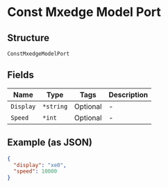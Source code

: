 
# Const Mxedge Model Port

## Structure

`ConstMxedgeModelPort`

## Fields

| Name | Type | Tags | Description |
|  --- | --- | --- | --- |
| `Display` | `*string` | Optional | - |
| `Speed` | `*int` | Optional | - |

## Example (as JSON)

```json
{
  "display": "xe0",
  "speed": 10000
}
```

